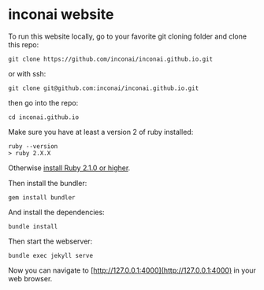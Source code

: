 # inconai website

To run this website locally, go to your favorite git cloning folder and clone this repo:

```
git clone https://github.com/inconai/inconai.github.io.git
```
or with ssh:
```
git clone git@github.com:inconai/inconai.github.io.git
```

then go into the repo:
```
cd inconai.github.io
```
Make sure you have at least a version 2 of ruby installed:
```
ruby --version
> ruby 2.X.X
```
Otherwise [install Ruby 2.1.0 or higher](https://www.ruby-lang.org/en/downloads/).

Then install the bundler:
```
gem install bundler
```
And install the dependencies:
```
bundle install
```

Then start the webserver:
```
bundle exec jekyll serve
```
Now you can navigate to [http://127.0.0.1:4000](http://127.0.0.1:4000) in your web browser.
